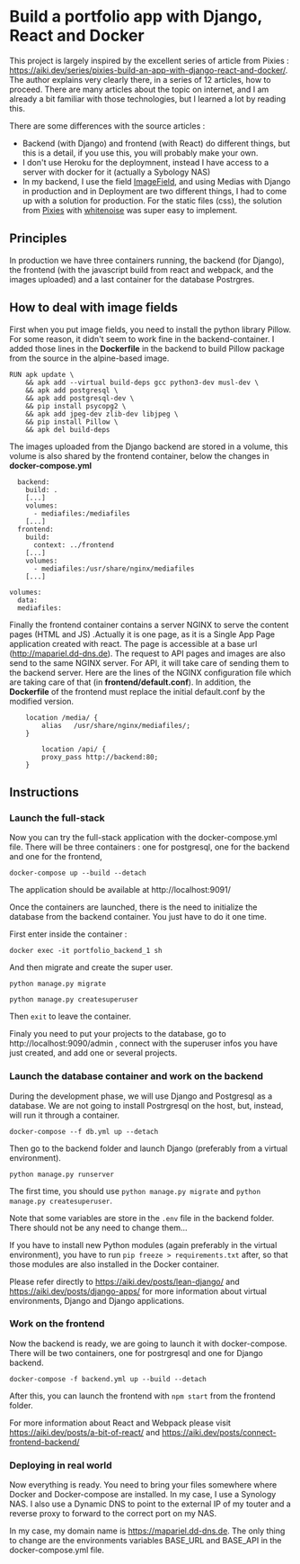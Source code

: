 # Build a portfolio app with Django, React and Docker

This project is largely inspired by the excellent series of article from Pixies : https://aiki.dev/series/pixies-build-an-app-with-django-react-and-docker/. The author explains very clearly there, in a series of 12 articles, how to proceed. There are many articles about the topic on internet, and I am already a bit familiar with those technologies, but I learned a lot by reading this.

There are some differences with the source articles :
* Backend (with Django) and frontend (with React) do different things, but this is a detail, if you use this, you will probably make your own.
* I don't use Heroku for the deploymnent, instead I have access to a server with docker for it (actually a Sybology NAS)
* In my backend, I use the field [ImageField](https://docs.djangoproject.com/en/4.0/ref/models/fields/#imagefield),   and using Medias with Django in production and in Deployment are two different things, I had to come up with a solution for production. For the static files (css), the solution from [Pixies](https://aiki.dev/posts/serving-static-files/) with [whitenoise](http://whitenoise.evans.io/en/stable/) was super easy to implement.

## Principles

In production we have three containers running, the backend (for Django), the frontend (with the javascript build from react and webpack, and the images uploaded) and a last container for the database Postrgres.


## How to deal with image fields

First when you put image fields, you need to install the python library Pillow. For some reason, it didn't seem to work fine in the backend-container. I added those lines in the **Dockerfile** in the backend to build Pillow package from the source in the alpine-based image. 

```
RUN apk update \
    && apk add --virtual build-deps gcc python3-dev musl-dev \
    && apk add postgresql \
    && apk add postgresql-dev \
    && pip install psycopg2 \
    && apk add jpeg-dev zlib-dev libjpeg \
    && pip install Pillow \
    && apk del build-deps
```


The images uploaded from the Django backend are stored in a volume, this volume is also shared by the frontend container, below the changes in **docker-compose.yml**

```
  backend:
    build: .
	[...]
    volumes:  
      - mediafiles:/mediafiles  
    [...]          
  frontend:
    build:
      context: ../frontend
    [...]          
    volumes:
      - mediafiles:/usr/share/nginx/mediafiles            
	[...]

volumes:
  data:
  mediafiles:

```

Finally the frontend container contains a server NGINX to serve the content pages (HTML and JS) .Actually it is one page, as it is a Single App Page application created with react. The page is accessible at a base url (http://mapariel.dd-dns.de). The request to API pages and images are also send to the same NGINX server. For API, it will take care of sending them to the backend server. Here are the lines of the NGINX configuration file which are taking care of that (in **frontend/default.conf**). In addition, the **Dockerfile** of the frontend must replace the initial default.conf by the modified version.
```
    location /media/ {
        alias   /usr/share/nginx/mediafiles/;
    }

		location /api/ {
        proxy_pass http://backend:80;
    }

```

## Instructions



### Launch the full-stack

Now you can try the full-stack application with the docker-compose.yml file. There will be three containers : one for postgresql, one for the backend and one for the frontend,

`docker-compose up --build --detach`

The application should be available at http://localhost:9091/


Once the containers are launched, there is the need to initialize the database from the backend container. You just have to do it one time.  

First enter inside the container :

`docker exec -it portfolio_backend_1 sh`

And then migrate and create the super user.

```
python manage.py migrate

python manage.py createsuperuser
```

Then `exit` to leave the container.

Finaly you need to put your projects to the database, go to http://localhost:9090/admin , connect with the superuser infos you have just created, and add one or several projects.








### Launch the database container and work on the backend

During the development phase, we will use Django and Postgresql as a database. We are not going to install Postrgresql on the host, but, instead, will run it through a container.

`docker-compose --f db.yml up --detach`

Then go to the backend folder and launch Django (preferably from a virtual environment).

`python manage.py runserver`

The first time, you should use  `python manage.py migrate` and `python manage.py createsuperuser`.

Note that some variables are store in the `.env` file in the backend folder. There should not be any need to change them...

If you have to install new Python modules (again preferably in the virtual environment), you have to run `pip freeze > requirements.txt` after, so that those modules are also installed in the Docker container.


Please refer directly to https://aiki.dev/posts/lean-django/ and https://aiki.dev/posts/django-apps/ for more information about virtual environments, Django and Django applications.

### Work on the frontend

Now the backend is ready, we are going to launch it with docker-compose. There will be two containers, one for postrgresql and one for Django backend.

`docker-compose -f backend.yml up --build --detach`

After this, you can launch the frontend with `npm start` from the frontend folder.

For more information about React and Webpack please visit https://aiki.dev/posts/a-bit-of-react/  and https://aiki.dev/posts/connect-frontend-backend/





### Deploying in real world 

Now everything is ready. You need to bring your files somewhere where Docker and Docker-compose are installed. In my case, I use a Synology NAS. I also use a Dynamic DNS to point to the external IP of my touter and a reverse proxy to forward to the correct port on my NAS. 

In my case, my domain name is https://mapariel.dd-dns.de. The only thing to change are the environments variables BASE_URL and BASE_API in the docker-compose.yml file.  

